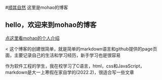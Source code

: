 #[顺其自然](https://h539251932.github.io/)
这里是mohao的博客

## hello，欢迎来到mohao的博客
[点这里看mohao的个人介绍](https://h539251932.github.io/mohao/about.html)

< 这个博客的创建很简单，就是简单的markdown语言和github提供的page页面，主要记录自己的生活和学习经历，新手学习也是很容易

作为软件工程的学生，我在校学习了C语言，html，css和JavaScript，markdown是大一上寒假在家自学的(2022.2)，很适合写一些文章

